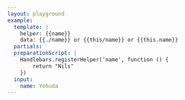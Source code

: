 ```yaml
---
layout: playground
example:
  template: |
    helper: {{name}}
    data: {{./name}} or {{this/name}} or {{this.name}}
  partials:
  preparationScript: |
    Handlebars.registerHelper('name', function () {
        return "Nils"
    })
  input:
    name: Yehuda
---
```

